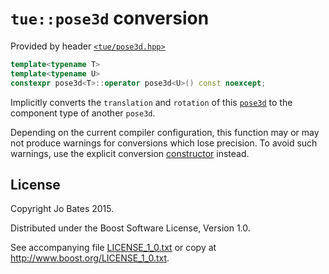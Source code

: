 `tue::pose3d` conversion
========================
Provided by header [`<tue/pose3d.hpp>`](../../headers/pose3d.md)

```c++
template<typename T>
template<typename U>
constexpr pose3d<T>::operator pose3d<U>() const noexcept;
```

Implicitly converts the `translation` and `rotation` of this
[`pose3d`](../../headers/pose3d.md) to the component type of another `pose3d`.

Depending on the current compiler configuration, this function may or may not
produce warnings for conversions which lose precision. To avoid such warnings,
use the explicit conversion [constructor](constructor.md) instead.

License
-------
Copyright Jo Bates 2015.

Distributed under the Boost Software License, Version 1.0.

See accompanying file [LICENSE_1_0.txt](../../../LICENSE_1_0.txt) or copy at
http://www.boost.org/LICENSE_1_0.txt.
